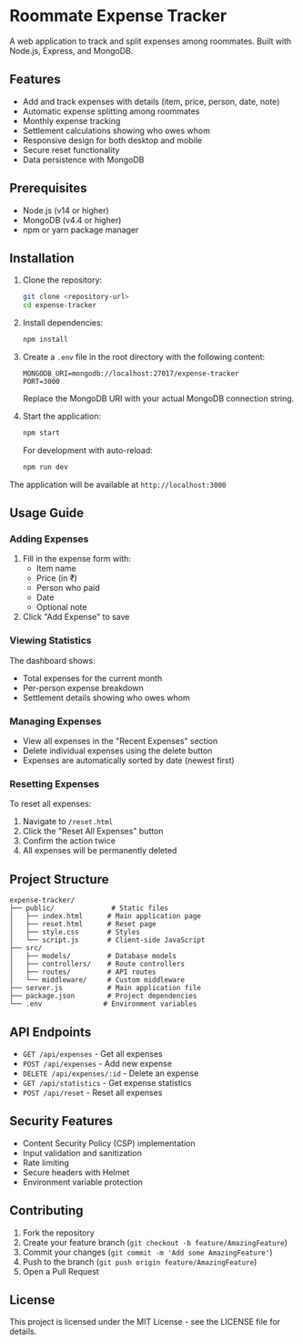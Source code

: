 # Roommate Expense Tracker

A web application to track and split expenses among roommates. Built with Node.js, Express, and MongoDB.

## Features

- Add and track expenses with details (item, price, person, date, note)
- Automatic expense splitting among roommates
- Monthly expense tracking
- Settlement calculations showing who owes whom
- Responsive design for both desktop and mobile
- Secure reset functionality
- Data persistence with MongoDB

## Prerequisites

- Node.js (v14 or higher)
- MongoDB (v4.4 or higher)
- npm or yarn package manager

## Installation

1. Clone the repository:
   ```bash
   git clone <repository-url>
   cd expense-tracker
   ```

2. Install dependencies:
   ```bash
   npm install
   ```

3. Create a `.env` file in the root directory with the following content:
   ```
   MONGODB_URI=mongodb://localhost:27017/expense-tracker
   PORT=3000
   ```
   Replace the MongoDB URI with your actual MongoDB connection string.

4. Start the application:
   ```bash
   npm start
   ```
   For development with auto-reload:
   ```bash
   npm run dev
   ```

The application will be available at `http://localhost:3000`

## Usage Guide

### Adding Expenses

1. Fill in the expense form with:
   - Item name
   - Price (in ₹)
   - Person who paid
   - Date
   - Optional note
2. Click "Add Expense" to save

### Viewing Statistics

The dashboard shows:
- Total expenses for the current month
- Per-person expense breakdown
- Settlement details showing who owes whom

### Managing Expenses

- View all expenses in the "Recent Expenses" section
- Delete individual expenses using the delete button
- Expenses are automatically sorted by date (newest first)

### Resetting Expenses

To reset all expenses:
1. Navigate to `/reset.html`
2. Click the "Reset All Expenses" button
3. Confirm the action twice
4. All expenses will be permanently deleted

## Project Structure

```
expense-tracker/
├── public/              # Static files
│   ├── index.html      # Main application page
│   ├── reset.html      # Reset page
│   ├── style.css       # Styles
│   └── script.js       # Client-side JavaScript
├── src/
│   ├── models/         # Database models
│   ├── controllers/    # Route controllers
│   ├── routes/         # API routes
│   └── middleware/     # Custom middleware
├── server.js           # Main application file
├── package.json        # Project dependencies
└── .env               # Environment variables
```

## API Endpoints

- `GET /api/expenses` - Get all expenses
- `POST /api/expenses` - Add new expense
- `DELETE /api/expenses/:id` - Delete an expense
- `GET /api/statistics` - Get expense statistics
- `POST /api/reset` - Reset all expenses

## Security Features

- Content Security Policy (CSP) implementation
- Input validation and sanitization
- Rate limiting
- Secure headers with Helmet
- Environment variable protection

## Contributing

1. Fork the repository
2. Create your feature branch (`git checkout -b feature/AmazingFeature`)
3. Commit your changes (`git commit -m 'Add some AmazingFeature'`)
4. Push to the branch (`git push origin feature/AmazingFeature`)
5. Open a Pull Request

## License

This project is licensed under the MIT License - see the LICENSE file for details. 